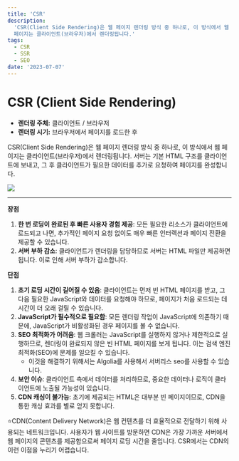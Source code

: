 ```yaml
---
title: 'CSR'
description:
  'CSR(Client Side Rendering)은 웹 페이지 렌더링 방식 중 하나로, 이 방식에서 웹
  페이지는 클라이언트(브라우저)에서 렌더링됩니다.'
tags:
  - CSR
  - SSR
  - SEO
date: '2023-07-07'
---
```


# CSR (Client Side Rendering)

- **렌더링 주체:** 클라이언트 / 브라우저
- **렌더링 시기:** 브라우저에서 페이지를 로드한 후

CSR(Client Side Rendering)은 웹 페이지 렌더링 방식 중 하나로, 이 방식에서 웹
페이지는 클라이언트(브라우저)에서 렌더링됩니다. 서버는 기본 HTML 구조를
클라이언트에 보내고, 그 후 클라이언트가 필요한 데이터를 추가로 요청하여 페이지를
완성합니다.

![](https://i.imgur.com/5fNHaWk.png)

---

**장점**

1. **한 번 로딩이 완료된 후 빠른 사용자 경험 제공**: 모든 필요한 리소스가
   클라이언트에 로드되고 나면, 추가적인 페이지 요청 없이도 매우 빠른 인터렉션과
   페이지 전환을 제공할 수 있습니다.
2. **서버 부하 감소**: 클라이언트가 렌더링을 담당하므로 서버는 HTML 파일만
   제공하면 됩니다. 이로 인해 서버 부하가 감소합니다.

**단점**

1. **초기 로딩 시간이 길어질 수 있음**: 클라이언트는 먼저 빈 HTML 페이지를 받고,
   그 다음 필요한 JavaScript와 데이터를 요청해야 하므로, 페이지가 처음 로드되는
   데 시간이 더 오래 걸릴 수 있습니다.
2. **JavaScript가 필수적으로 필요함**: 모든 렌더링 작업이 JavaScript에 의존하기
   때문에, JavaScript가 비활성화된 경우 페이지를 볼 수 없습니다.
3. **SEO 최적화가 어려움**: 웹 크롤러는 JavaScript를 실행하지 않거나 제한적으로
   실행하므로, 렌더링이 완료되지 않은 빈 HTML 페이지를 보게 됩니다. 이는 검색
   엔진 최적화(SEO)에 문제를 일으킬 수 있습니다.
   - 이것을 해결하기 위해서는 Algolia를 사용해서 서버리스 seo를 사용할 수
     있습니다.
4. **보안 이슈**: 클라이언트 측에서 데이터를 처리하므로, 중요한 데이터나 로직이
   클라이언트에 노출될 가능성이 있습니다.
5. **CDN 캐싱이 불가능**: 초기에 제공되는 HTML은 대부분 빈 페이지이므로, CDN을
   통한 캐싱 효과를 별로 얻지 못합니다.

⭐CDN(Content Delivery Network)은 웹 컨텐츠를 더 효율적으로 전달하기 위해
사용되는 네트워크입니다. 사용자가 웹 사이트를 방문하면 CDN은 가장 가까운
서버에서 웹 페이지의 콘텐츠를 제공함으로써 페이지 로딩 시간을 줄입니다.
CSR에서는 CDN의 이런 이점을 누리기 어렵습니다.
